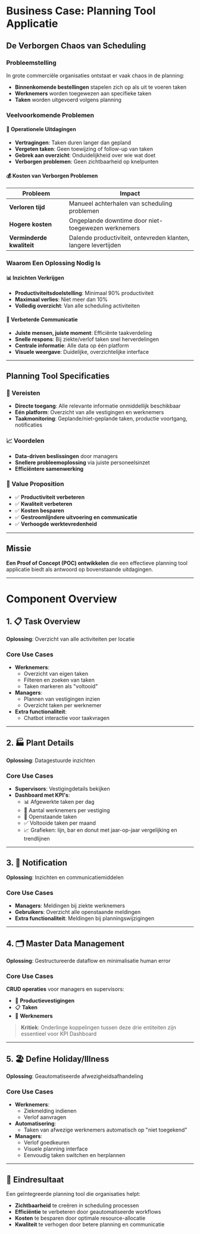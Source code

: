 # Business Case: Planning Tool Applicatie
## De Verborgen Chaos van Scheduling

### Probleemstelling

In grote commerciële organisaties ontstaat er vaak chaos in de planning:

- **Binnenkomende bestellingen** stapelen zich op als uit te voeren taken
- **Werknemers** worden toegewezen aan specifieke taken
- **Taken** worden uitgevoerd volgens planning

### Veelvoorkomende Problemen

#### 🚨 Operationele Uitdagingen
- **Vertragingen**: Taken duren langer dan gepland
- **Vergeten taken**: Geen toewijzing of follow-up van taken
- **Gebrek aan overzicht**: Onduidelijkheid over wie wat doet
- **Verborgen problemen**: Geen zichtbaarheid op knelpunten

#### 💰 Kosten van Verborgen Problemen

| Probleem | Impact |
|----------|--------|
| **Verloren tijd** | Manueel achterhalen van scheduling problemen |
| **Hogere kosten** | Ongeplande downtime door niet-toegewezen werknemers |
| **Verminderde kwaliteit** | Dalende productiviteit, ontevreden klanten, langere levertijden |

### Waarom Een Oplossing Nodig Is

#### 📊 Inzichten Verkrijgen
- **Productiviteitsdoelstelling**: Minimaal 90% productiviteit
- **Maximaal verlies**: Niet meer dan 10%
- **Volledig overzicht**: Van alle scheduling activiteiten

#### 🔄 Verbeterde Communicatie
- **Juiste mensen, juiste moment**: Efficiënte taakverdeling
- **Snelle respons**: Bij ziekte/verlof taken snel herverdelingen
- **Centrale informatie**: Alle data op één platform
- **Visuele weergave**: Duidelijke, overzichtelijke interface

---

## Planning Tool Specificaties

### 🎯 Vereisten
- **Directe toegang**: Alle relevante informatie onmiddellijk beschikbaar
- **Eén platform**: Overzicht van alle vestigingen en werknemers
- **Taakmonitoring**: Geplande/niet-geplande taken, productie voortgang, notificaties

### 📈 Voordelen
- **Data-driven beslissingen** door managers
- **Snellere probleemoplossing** via juiste personeelsinzet
- **Efficiëntere samenwerking**

### 🎁 Value Proposition
- ✅ **Productiviteit verbeteren**
- ✅ **Kwaliteit verbeteren**
- ✅ **Kosten besparen**
- ✅ **Gestroomlijndere uitvoering en communicatie**
- ✅ **Verhoogde werktevredenheid**

---

## Missie
**Een Proof of Concept (POC) ontwikkelen** die een effectieve planning tool applicatie biedt als antwoord op bovenstaande uitdagingen.

---

# Component Overview

## 1. 📋 Task Overview
**Oplossing**: Overzicht van alle activiteiten per locatie

### Core Use Cases
- **Werknemers**:
  - Overzicht van eigen taken
  - Filteren en zoeken van taken
  - Taken markeren als "voltooid"
- **Managers**:
  - Plannen van vestigingen inzien
  - Overzicht taken per werknemer
- **Extra functionaliteit**:
  - Chatbot interactie voor taakvragen

---

## 2. 🏭 Plant Details
**Oplossing**: Datagestuurde inzichten

### Core Use Cases
- **Supervisors**: Vestigingdetails bekijken
- **Dashboard met KPI's**:
  - 📊 Afgewerkte taken per dag
  - 👥 Aantal werknemers per vestiging
  - 📝 Openstaande taken
  - ✅ Voltooide taken per maand
  - 📈 Grafieken: lijn, bar en donut met jaar-op-jaar vergelijking en trendlijnen

---

## 3. 🔔 Notification
**Oplossing**: Inzichten en communicatiemiddelen

### Core Use Cases
- **Managers**: Meldingen bij ziekte werknemers
- **Gebruikers**: Overzicht alle openstaande meldingen
- **Extra functionaliteit**: Meldingen bij planningswijzigingen

---

## 4. 🗂️ Master Data Management
**Oplossing**: Gestructureerde dataflow en minimalisatie human error

### Core Use Cases
**CRUD operaties** voor managers en supervisors:
- 🏢 **Productievestigingen**
- 📋 **Taken**
- 👤 **Werknemers**

> **Kritiek**: Onderlinge koppelingen tussen deze drie entiteiten zijn essentieel voor KPI Dashboard

---

## 5. 🏖️ Define Holiday/Illness
**Oplossing**: Geautomatiseerde afwezigheidsafhandeling

### Core Use Cases
- **Werknemers**:
  - Ziekmelding indienen
  - Verlof aanvragen
- **Automatisering**: 
  - Taken van afwezige werknemers automatisch op "niet toegekend"
- **Managers**:
  - Verlof goedkeuren
  - Visuele planning interface
  - Eenvoudig taken switchen en herplannen

---

## 🎯 Eindresultaat
Een geïntegreerde planning tool die organisaties helpt:
- **Zichtbaarheid** te creëren in scheduling processen
- **Efficiëntie** te verbeteren door geautomatiseerde workflows
- **Kosten** te besparen door optimale resource-allocatie
- **Kwaliteit** te verhogen door betere planning en communicatie
